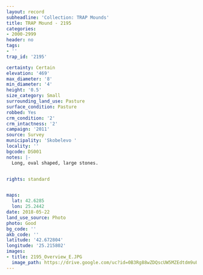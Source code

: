 ```yaml
---
layout: record
subheadline: 'Collection: TRAP Mounds'
title: TRAP Mound - 2195
categories:
- 2000-2999
header: no
tags:
- ''
trap_id: '2195'

certainty: Certain
elevation: '469'
max_diameter: '8'
min_diameter: '4'
height: '0.5'
size_category: Small
surrounding_land_use: Pasture
surface_condition: Pasture
robbed: Yes
crm_condition: '2'
crm_intactness: '2'
campaign: '2011'
source: Survey
municipality: 'Skobelevo '
locality: ''
bgcode: DS001
notes: |-
  Long, oval shaped, large stones.


rights: standard


maps:
  lat: 42.6285
  lon: 25.2442
date: 2018-05-22
land_use_source: Photo
photo: Good
bg_code: ''
akb_code: ''
latitude: '42.672804'
longitude: '25.215802'
images:
- title: 2195_Overview_E.JPG
  image_path: https://drive.google.com/uc?id=0B3Rg88wZDQscUW5MZEdtdm9uUG8
---
```

